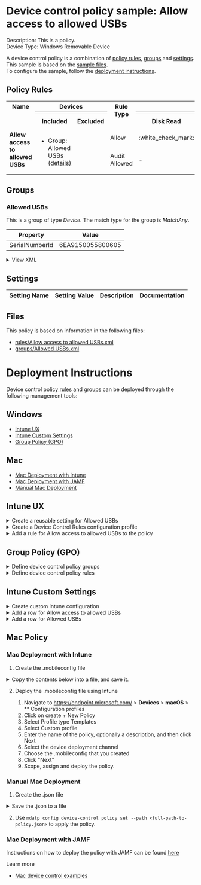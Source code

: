 # Device control policy sample: Allow access to allowed USBs

Description: This is a policy.              
Device Type: Windows Removable Device

A device control policy is a combination of [policy rules](#policy-rules), [groups](#groups) and [settings](#settings).  
This sample is based on the [sample files](#files).  
To configure the sample, follow the [deployment instructions](#deployment-instructions).  

## Policy Rules


<table>
    <tr>
        <th rowspan="2" valign="top">Name</th>
        <th colspan="2" valign="top"><center>Devices</center></th>
        <th rowspan="2" valign="top">Rule Type</th>
        <th colspan="6" valign="top"><center>Access</center></th>
        <th rowspan="2" valign="top">Notification</th>
        <th rowspan="2" valign="top">Conditions</th>
    </tr>
    <tr>
        <th>Included</th>
        <th>Excluded</th>
        <th>Disk Read</th>
		<th>Disk Write</th>
		<th>Disk Execute</th>
		<th>File Read</th>
		<th>File Write</th>
		<th>File Execute</th></tr><tr>
            <td rowspan="2" valign="top"><b>Allow access to allowed USBs</b></td>
            <td rowspan="2 valign="top">
                <ul><li>Group: Allowed USBs<a href="#allowed-usbs" title="MatchAny {'SerialNumberId': '6EA9150055800605'}"> (details)</a>  
</ul>
            </td>
            <td rowspan="2" valign="top">
                <ul></ul>
            </td>
            <td>Allow</td>
            <td>:white_check_mark:</td>
            <td>:white_check_mark:</td>
            <td>:white_check_mark:</td>
            <td>-</td>
            <td>-</td>
            <td>-</td>
            <td>None (0)</td> 
            <td>
                <center>-</center></td>
        </tr><tr>
            <td>Audit Allowed</td>
            <td>-</td>
            <td>:page_facing_up:</td>
            <td>-</td>
            <td>-</td>
            <td>-</td>
            <td>-</td>
            <td>Send event (2)</td>
            <td> 
                <center>-</center></td>
        </tr></table>


## Groups


### Allowed USBs



This is a group of type *Device*. 
The match type for the group is *MatchAny*.


|  Property | Value |
|-----------|-------|
| SerialNumberId | 6EA9150055800605 |





<details>
<summary>View XML</summary>

```xml
<Group Id="{5e233630-f613-483a-92d9-290d44b84ca2}" Type="Device">
	<!-- ./Vendor/MSFT/Defender/Configuration/DeviceControl/PolicyGroups/%7B5e233630-f613-483a-92d9-290d44b84ca2%7D/GroupData -->
	<Name>Allowed USBs</Name>
	<MatchType>MatchAny</MatchType>
	<DescriptorIdList>
		<SerialNumberId>6EA9150055800605</SerialNumberId>
	</DescriptorIdList>
</Group>
```
</details>


## Settings






| Setting Name |  Setting Value | Description |Documentation |
|--------------|----------------|-------------|---------------|


## Files
This policy is based on information in the following files:

- [rules/Allow access to allowed USBs.xml](rules/Allow%20access%20to%20allowed%20USBs.xml)
- [groups/Allowed USBs.xml](groups/Allowed%20USBs.xml)


# Deployment Instructions

Device control [policy rules](#policy-rules) and [groups](#groups) can be deployed through the following management tools:


## Windows
- [Intune UX](#intune-ux)
- [Intune Custom Settings](#intune-custom-settings)
- [Group Policy (GPO)](#group-policy-gpo)



## Mac
- [Mac Deployment with Intune](#mac-deployment-with-intune)
- [Mac Deployment with JAMF](#mac-deployment-with-jamf)
- [Manual Mac Deployment](#manual-mac-deployment)



## Intune UX

<details>
<summary>Create a reusable setting for Allowed USBs</summary> 

   1. Navigate to Home > Endpoint Security > Attack Surface Reduction
   2. Click on Reusable Settings
   3. Click (+) Add
   4. Enter the *Allowed USBs* for the name.  
   5. Optionally, enter a description
   6. Click on "Next"
   
   1. Create an entry for  *SerialNumberId* = *6EA9150055800605* 
        1. Click (+) Add
        2. Select "Reusable storage"
        3. Click on "Configure setting"    
        4. Enter *SerialNumberId( 6EA9150055800605 )* for Name
        5. Enter *6EA9150055800605* for SerialNumberId
        6. Click "Save"


   
   7. Set the match type drop down to MatchAny
   8. Click "Next"
   9. Click "Add"
</details>
<details>
<summary>Create a Device Control Rules configuration profile</summary>  

   1. Navigate to Home > Endpoint Security > Attack Surface Reduction
   2. Click on "Create Policy"
   3. Under Platform, select "Windows 10 and later"
   4. Under Profile, select "Device Control Rules"
   5. Click "Create"
   6. Under Name, enter **
   7. Optionally, enter a description
   8. Click "Next"
</details>


<details>
<summary>Add a rule for Allow access to allowed USBs to the policy</summary>


   1. Click on "+ Set reusable settings" under Included Id

   1. Click on *Allowed USBs*

   1. Click on "Select"


   1. Click on "+ Edit Entry"
   1. Enter *Allow access to allowed USBs* for the name



   1. Select *Allow* from "Type"
   1. Select *None* from "Options"
   1. Select *Read, Write and Execute* from "Access mask"




   1. Add another entry.  Click on "+ Add"

   1. Select *Audit Allowed* from "Type"
   1. Select *Send event* from "Options"
   1. Select *Write* from "Access mask"


   1. Click "OK"
</details>



## Group Policy (GPO)
<details>
<summary>Define device control policy groups</summary>

   1. Go to Computer Configuration > Administrative Templates > Windows Components > Microsoft Defender Antivirus > Device Control > Define device control policy groups.
   2. Save the XML below to a network share.
```xml
<Groups>
	<Group Id="{5e233630-f613-483a-92d9-290d44b84ca2}" Type="Device">
		<!-- ./Vendor/MSFT/Defender/Configuration/DeviceControl/PolicyGroups/%7B5e233630-f613-483a-92d9-290d44b84ca2%7D/GroupData -->
		<Name>Allowed USBs</Name>
		<MatchType>MatchAny</MatchType>
		<DescriptorIdList>
			<SerialNumberId>6EA9150055800605</SerialNumberId>
		</DescriptorIdList>
	</Group>
</Groups>
```
   3. In the Define device control policy groups window, select *Enabled* and specify the network share file path containing the XML groups data.
</details>

<details>
<summary>Define device control policy rules</summary>
 
  1. Go to Computer Configuration > Administrative Templates > Windows Components > Microsoft Defender Antivirus > Device Control > Define device control policy rules.
  2. Save the XML below to a network share.
```xml
<PolicyRules>
	<PolicyRule Id="{6386d325-ae35-470e-b164-2f301dad4ac7}" >
		<!-- ./Vendor/MSFT/Defender/Configuration/DeviceControl/PolicyRules/%7B6386d325-ae35-470e-b164-2f301dad4ac7%7D/RuleData -->
		<Name>Allow access to allowed USBs</Name>
		<IncludedIdList>
			<GroupId>{5e233630-f613-483a-92d9-290d44b84ca2}</GroupId>
		</IncludedIdList>
		<ExcludedIdList>
		</ExcludedIdList>
		<Entry Id="{b205909b-1052-40f3-ab5d-7c14a0c83c7a}">
			<Type>Allow</Type>
			<AccessMask>7</AccessMask>
			<Options>0</Options>
		</Entry>
		<Entry Id="{4b40cfbd-64e7-43f9-a75e-308e514bb24c}">
			<Type>AuditAllowed</Type>
			<AccessMask>2</AccessMask>
			<Options>2</Options>
		</Entry>
	</PolicyRule>
</PolicyRules>
```
  3. In the Define device control policy rules window, select *Enabled*, and enter the network share file path containing the XML rules data.
</details>

## Intune Custom Settings

<details>
<summary>Create custom intune configuration</summary>

   1. Navigate to Devices > Configuration profiles
   2. Click Create (New Policy)
   3. Select Platform "Windows 10 and Later"
   4. Select Profile "Templates"
   5. Select Template Name "Custom"
   6. Click "Create"
   7. Under Name, enter **
   8. Optionally, enter a description
   9. Click "Next" 
</details>
<details>
<summary>Add a row for Allow access to allowed USBs</summary>  
   
   1. Click "Add"
   2. For Name, enter *Allow access to allowed USBs*
   3. For Description, enter **
   4. For OMA-URI, enter  *./Vendor/MSFT/Defender/Configuration/DeviceControl/PolicyRules/%7B6386d325-ae35-470e-b164-2f301dad4ac7%7D/RuleData*
   5. For Data type, select *String (XML File)*
   
        
   6. For Custom XML, select  */workspaces/mdatp-devicecontrol/deployable examples/removable_media_v2/windows/devicecontrol/rules/Allow access to allowed USBs.xml*
         
   
   7. Click "Save"
</details>
<details>
<summary>Add a row for Allowed USBs</summary>  
   
   1. Click "Add"
   2. For Name, enter *Allowed USBs*
   3. For Description, enter **
   4. For OMA-URI, enter  *./Vendor/MSFT/Defender/Configuration/DeviceControl/PolicyGroups/%7B5e233630-f613-483a-92d9-290d44b84ca2%7D/GroupData*
   5. For Data type, select *String (XML File)*
   
        
   6. For Custom XML, select  */workspaces/mdatp-devicecontrol/deployable examples/removable_media_v2/windows/devicecontrol/groups/Allowed USBs.xml*
         
   
   7. Click "Save"
</details>




## Mac Policy
### Mac Deployment with Intune

1. Create the .mobileconfig file

<details>
    <summary>Copy the contents below into a file, and save it.</summary>       

```xml
<?xml version="1.0" encoding="utf-8"?>
<!DOCTYPE plist PUBLIC "-//Apple//DTD PLIST 1.0//EN" "http://www.apple.com/DTDs/PropertyList-1.0.dtd">
<plist version="1">
    <dict>
        <key>PayloadUUID</key>
        <string>C4E6A782-0C8D-44AB-A025-EB893987A295</string>
        <key>PayloadType</key>
        <string>Configuration</string>
        <key>PayloadOrganization</key>
        <string>Microsoft</string>
        <key>PayloadIdentifier</key>
        <string>com.microsoft.wdav</string>
        <key>PayloadDisplayName</key>
        <string>Microsoft Defender settings</string>
        <key>PayloadDescription</key>
        <string>Microsoft Defender configuration settings</string>
        <key>PayloadVersion</key>
        <integer>1</integer>
        <key>PayloadEnabled</key>
        <true/>
        <key>PayloadRemovalDisallowed</key>
        <true/>
        <key>PayloadScope</key>
        <string>System</string>
        <key>PayloadContent</key>
        <array>
            <dict>
                <key>PayloadUUID</key>
                <string>99DBC2BC-3B3A-46A2-A413-C8F9BB9A7295</string>
                <key>PayloadType</key>
                <string>com.microsoft.wdav</string>
                <key>PayloadOrganization</key>
                <string>Microsoft</string>
                <key>PayloadIdentifier</key>
                <string>com.microsoft.wdav</string>
                <key>PayloadDisplayName</key>
                <string>Microsoft Defender configuration settings</string>
                <key>PayloadDescription</key>
                <string/>
                <key>PayloadVersion</key>
                <integer>1</integer>
                <key>PayloadEnabled</key>
                <true/>
                <key>dlp</key>
                <dict>
                  <key>features</key>
                    <array>
                        <dict>
                            <key>name</key>
                            <string>DC_in_dlp</string>
                            <key>state</key>
                            <string>enabled</string>
                        </dict>
                    </array>
                </dict>
                <key>deviceControl</key>
                <dict>
                    <key>policy</key>
                    <string>
{
    "groups": [
        {
            "$type": "device",
            "id": "5e233630-f613-483a-92d9-290d44b84ca2",
            "query": {
                "$type": "or",
                "clauses": [
                    {
                        "$type": "serialNumber",
                        "value": "6EA9150055800605"
                    }
                ]
            }
        }
    ],
    "rules": [
        {
            "id": "6386d325-ae35-470e-b164-2f301dad4ac7",
            "name": "Allow access to allowed USBs",
            "includeGroups": [
                "5e233630-f613-483a-92d9-290d44b84ca2"
            ],
            "excludeGroups": [],
            "entries": [
                {
                    "$type": "generic",
                    "id": "b205909b-1052-40f3-ab5d-7c14a0c83c7a",
                    "enforcement": {
                        "$type": "allow"
                    },
                    "access": [
                        "generic_read",
                        "generic_write",
                        "generic_execute"
                    ]
                },
                {
                    "$type": "generic",
                    "id": "4b40cfbd-64e7-43f9-a75e-308e514bb24c",
                    "enforcement": {
                        "$type": "auditAllow",
                        "options": [
                            "send_event"
                        ]
                    },
                    "access": [
                        "generic_write"
                    ]
                }
            ]
        }
    ],
    "settings": {}
}
                    </string>
                </dict>
            </dict>
        </array>
    </dict>
</plist>
```
</details>



2. Deploy the .mobileconfig file using Intune

    1.   Navigate to https://endpoint.microsoft.com/ > **Devices** > **macOS** > ** Configuration profiles
    2.   Click on create + New Policy
    3.   Select Profile type Templates
    4.   Select Custom profile
    5.   Enter the name of the policy, optionally a description, and then click Next
    6.   Select the device deployment channel
    7.   Choose the .mobileconfig that you created
    8.   Click "Next"
    9.   Scope, assign and deploy the policy.



### Manual Mac Deployment


1. Create the .json file

<details>
     <summary>Save the .json to a file</summary>

```json
{
    "groups": [
        {
            "$type": "device",
            "id": "5e233630-f613-483a-92d9-290d44b84ca2",
            "query": {
                "$type": "or",
                "clauses": [
                    {
                        "$type": "serialNumber",
                        "value": "6EA9150055800605"
                    }
                ]
            }
        }
    ],
    "rules": [
        {
            "id": "6386d325-ae35-470e-b164-2f301dad4ac7",
            "name": "Allow access to allowed USBs",
            "includeGroups": [
                "5e233630-f613-483a-92d9-290d44b84ca2"
            ],
            "excludeGroups": [],
            "entries": [
                {
                    "$type": "generic",
                    "id": "b205909b-1052-40f3-ab5d-7c14a0c83c7a",
                    "enforcement": {
                        "$type": "allow"
                    },
                    "access": [
                        "generic_read",
                        "generic_write",
                        "generic_execute"
                    ]
                },
                {
                    "$type": "generic",
                    "id": "4b40cfbd-64e7-43f9-a75e-308e514bb24c",
                    "enforcement": {
                        "$type": "auditAllow",
                        "options": [
                            "send_event"
                        ]
                    },
                    "access": [
                        "generic_write"
                    ]
                }
            ]
        }
    ],
    "settings": {}
}
```
</details>


2. Use ```mdatp config device-control policy set --path <full-path-to-policy.json>``` to apply the policy.



### Mac Deployment with JAMF

Instructions on how to deploy the policy with JAMF can be found [here](https://learn.microsoft.com/en-us/microsoft-365/security/defender-endpoint/mac-device-control-jamf?view=o365-worldwide#deploy-policy-by-using-jamf)

Learn more
- [Mac device control examples](../Removable%20Storage%20Access%20Control%20Samples/macOS/policy/examples/README.md)


